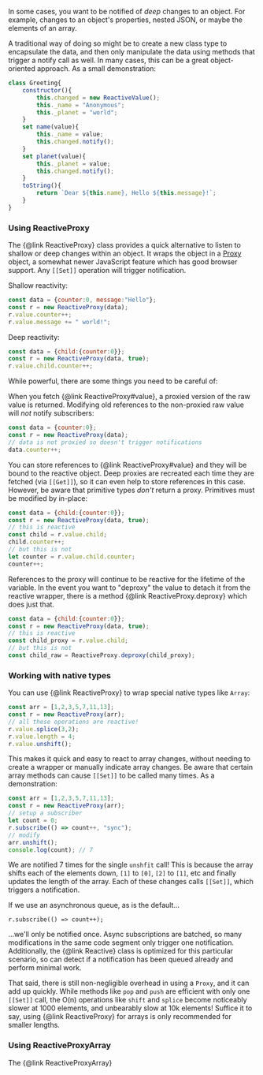 In some cases, you want to be notified of *deep* changes to an object. For example, changes to an object's properties,
nested JSON, or maybe the elements of an array.

A traditional way of doing so might be to create a new class type to
encapsulate the data, and then only manipulate the data using methods that trigger a notify call as well. In many cases,
this can be a great object-oriented approach. As a small demonstration:

```js
class Greeting{
	constructor(){
		this.changed = new ReactiveValue();
		this._name = "Anonymous";
		this._planet = "world";
	}
	set name(value){
		this._name = value;
		this.changed.notify();
	}
	set planet(value){
		this._planet = value;
		this.changed.notify();
	}	
	toString(){
		return `Dear ${this.name}, Hello ${this.message}!`;
	}
}
```

### Using ReactiveProxy

The {@link ReactiveProxy} class provides a quick alternative to listen to shallow or deep changes within an object. It
wraps the object in a
[Proxy](https://developer.mozilla.org/en-US/docs/Web/JavaScript/Reference/Global_Objects/Proxy/Proxy) object, a somewhat
newer JavaScript feature which has good browser support. Any `[[Set]]` operation will trigger notification.

Shallow reactivity:
```js
const data = {counter:0, message:"Hello"};
const r = new ReactiveProxy(data);
r.value.counter++;
r.value.message += " world!";
```

Deep reactivity:
```js
const data = {child:{counter:0}};
const r = new ReactiveProxy(data, true);
r.value.child.counter++;
```

While powerful, there are some things you need to be careful of:

When you fetch {@link ReactiveProxy#value}, a proxied version of the raw value is returned.
Modifying old references to the non-proxied raw value will *not* notify subscribers:
```js
const data = {counter:0};
const r = new ReactiveProxy(data);
// data is not proxied so doesn't trigger notifications
data.counter++;
```

You can store references to {@link ReactiveProxy#value} and they will be bound to the reactive object. Deep proxies are
recreated each time they are fetched (via `[[Get]]`), so it can even help to store references in this case. However, be
aware that primitive types *don't* return a proxy. Primitives must be modified by in-place:
```js
const data = {child:{counter:0}};
const r = new ReactiveProxy(data, true);
// this is reactive
const child = r.value.child;
child.counter++;
// but this is not
let counter = r.value.child.counter;
counter++;
``` 

References to the proxy will continue to be reactive for the lifetime of the variable. In the event you want to
"deproxy" the value to detach it from the reactive wrapper, there is a method {@link ReactiveProxy.deproxy} which does
just that.
```js
const data = {child:{counter:0}};
const r = new ReactiveProxy(data, true);
// this is reactive
const child_proxy = r.value.child;
// but this is not
const child_raw = ReactiveProxy.deproxy(child_proxy);
```

### Working with native types
You can use {@link ReactiveProxy} to wrap special native types like `Array`:
```js
const arr = [1,2,3,5,7,11,13];
const r = new ReactiveProxy(arr);
// all these operations are reactive!
r.value.splice(3,2);
r.value.length = 4;
r.value.unshift();
```

This makes it quick and easy to react to array changes, without needing to create a wrapper or manually indicate
array changes. Be aware that certain array methods can cause ``[[Set]]`` to be called many times. As a demonstration:
```js
const arr = [1,2,3,5,7,11,13];
const r = new ReactiveProxy(arr);
// setup a subscriber
let count = 0;
r.subscribe(() => count++, "sync");
// modify
arr.unshift();
console.log(count); // 7
```
We are notified 7 times for the single `unshfit` call! This is because the array shifts each of the elements down, `[1]`
to `[0]`, `[2]` to `[1]`, etc and finally updates the length of the array. Each of these changes calls ``[[Set]]``,
which triggers a notification.

If we use an asynchronous queue, as is the default...
```
r.subscribe(() => count++);
```
...we'll only be notified once. Async subscriptions are batched, so many modifications in the same code segment only
trigger one notification. Additionally, the {@link Reactive} class is optimized for this particular scenario, so
can detect if a notification has been queued already and perform minimal work.

That said, there is still non-negligible overhead in using a `Proxy`, and it can add up quickly. While methods like
`pop` and `push` are efficient with only one ``[[Set]]`` call, the O(n) operations like `shift` and `splice` become
noticeably slower at 1000 elements, and unbearably slow at 10k elements! Suffice it to say, using {@link ReactiveProxy}
for arrays is only recommended for smaller lengths.

### Using ReactiveProxyArray
The {@link ReactiveProxyArray}